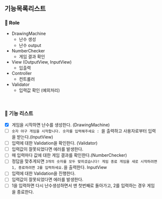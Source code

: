 ## 기능목록리스트

### 📌 Role
- DrawingMachine
  - 난수 생성
  - 난수 output
- NumberChecker
  - 게임 결과 확인
- View (OutputView, InputView)
  - 입출력
- Controller
  - 컨트롤러
- Validator
  - 입력값 확인 (예외처리)
<br/>

### 📌 기능 리스트
- [x] 게임을 시작하면 난수를 생성한다. (DrawingMachine)
- [ ] `숫자 야구 게임을 시작합니다. 숫자를 입력해주세요 : `을 출력하고 사용자로부터 입력을 받는다.(InputView)
- [ ] 입력에 대한 Validation을 확인한다. (Validator)
- [ ] 입력값이 잘못되었다면 에러를 발생한다.
- [ ] 매 입력마다 값에 대한 게임 결과를 확인한다.(NumberChecker)
- [ ] 정답을 맞추게되면 `3개의 숫자를 모두 맞히셨습니다! 게임 종료
게임을 새로 시작하려면 1, 종료하려면 2를 입력하세요.`을 출력한다. InputView
- [ ] 입력에 대한 Validation을 진행한다.
- [ ] 입력값이 잘못되었다면 에러를 발생한다.
- [ ] 1을 입력하면 다시 난수생성하면서 맨 첫번째로 돌아가고, 2를 입력하는 경우 게임을 종료한다.